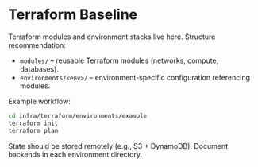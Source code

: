 # Terraform Baseline

Terraform modules and environment stacks live here. Structure recommendation:

- `modules/` – reusable Terraform modules (networks, compute, databases).
- `environments/<env>/` – environment-specific configuration referencing modules.

Example workflow:
```bash
cd infra/terraform/environments/example
terraform init
terraform plan
```

State should be stored remotely (e.g., S3 + DynamoDB). Document backends in each environment directory.
